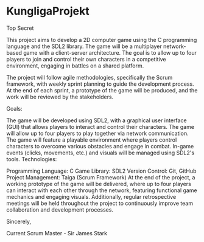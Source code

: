 # KungligaProjekt
Top Secret

This project aims to develop a 2D computer game using the C programming language and the SDL2 library. The game will be a multiplayer network-based game with a client-server architecture. The goal is to allow up to four players to join and control their own characters in a competitive environment, engaging in battles on a shared platform.

The project will follow agile methodologies, specifically the Scrum framework, with weekly sprint planning to guide the development process. At the end of each sprint, a prototype of the game will be produced, and the work will be reviewed by the stakeholders.

Goals:

The game will be developed using SDL2, with a graphical user interface (GUI) that allows players to interact and control their characters.
The game will allow up to four players to play together via network communication.
The game will feature a playable environment where players control characters to overcome various obstacles and engage in combat.
In-game events (clicks, movements, etc.) and visuals will be managed using SDL2's tools.
Technologies:

Programming Language: C
Game Library: SDL2
Version Control: Git, GitHub
Project Management: Taiga (Scrum Framework)
At the end of the project, a working prototype of the game will be delivered, where up to four players can interact with each other through the network, featuring functional game mechanics and engaging visuals. Additionally, regular retrospective meetings will be held throughout the project to continuously improve team collaboration and development processes.

Sincerely,

Current Scrum Master - Sir James Stark
